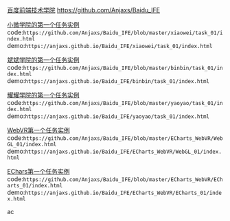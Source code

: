 [百度前端技术学院](http://ife.baidu.com/)
https://github.com/Anjaxs/Baidu_IFE


[小微学院的第一个任务实例](https://anjaxs.github.io/Baidu_IFE/xiaowei/task_01/index.html)
code:` https://github.com/Anjaxs/Baidu_IFE/blob/master/xiaowei/task_01/index.html `
demo:` https://anjaxs.github.io/Baidu_IFE/xiaowei/task_01/index.html `

[斌斌学院的第一个任务实例](https://anjaxs.github.io/Baidu_IFE/binbin/task_01/index.html)
code:`https://github.com/Anjaxs/Baidu_IFE/blob/master/binbin/task_01/index.html`
demo:`https://anjaxs.github.io/Baidu_IFE/binbin/task_01/index.html`

[耀耀学院的第一个任务实例](https://anjaxs.github.io/Baidu_IFE/yaoyao/task_01/index.html)
code:`https://github.com/Anjaxs/Baidu_IFE/blob/master/yaoyao/task_01/index.html`
demo:`https://anjaxs.github.io/Baidu_IFE/yaoyao/task_01/index.html`

[WebVR第一个任务实例](https://github.com/Anjaxs/Baidu_IFE/blob/master/ECharts_WebVR/WebGL_01/index.html)
code:`https://github.com/Anjaxs/Baidu_IFE/blob/master/ECharts_WebVR/WebGL_01/index.html`
demo:`https://anjaxs.github.io/Baidu_IFE/ECharts_WebVR/WebGL_01/index.html`

[EChars第一个任务实例](https://github.com/Anjaxs/Baidu_IFE/blob/master/ECharts_WebVR/ECharts_01/index.html)
code:`https://github.com/Anjaxs/Baidu_IFE/blob/master/ECharts_WebVR/ECharts_01/index.html`
demo:`https://anjaxs.github.io/Baidu_IFE/ECharts_WebVR/ECharts_01/index.html`

ac
